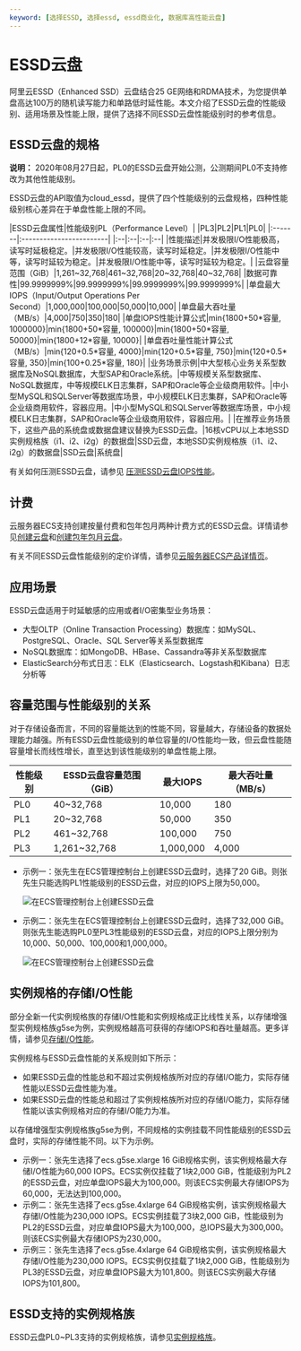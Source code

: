 ```yaml
---
keyword: [选择ESSD, 选择essd, essd商业化, 数据库高性能云盘]
---
```


# ESSD云盘

阿里云ESSD（Enhanced SSD）云盘结合25 GE网络和RDMA技术，为您提供单盘高达100万的随机读写能力和单路低时延性能。本文介绍了ESSD云盘的性能级别、适用场景及性能上限，提供了选择不同ESSD云盘性能级别时的参考信息。

## ESSD云盘的规格

**说明：** 2020年08月27日起，PL0的ESSD云盘开始公测，公测期间PL0不支持修改为其他性能级别。

ESSD云盘的API取值为cloud\_essd，提供了四个性能级别的云盘规格，四种性能级别核心差异在于单盘性能上限的不同。

|ESSD云盘属性|性能级别PL（Performance Level）|
|PL3|PL2|PL1|PL0|
|:-------|:------------------------|
|:--|:--|:--|:--|
|性能描述|并发极限I/O性能极高，读写时延极稳定。|并发极限I/O性能较高，读写时延稳定。|并发极限I/O性能中等，读写时延较为稳定。|并发极限I/O性能中等，读写时延较为稳定。|
|云盘容量范围（GiB）|1,261~32,768|461~32,768|20~32,768|40~32,768|
|数据可靠性|99.9999999%|99.9999999%|99.9999999%|99.9999999%|
|单盘最大IOPS（Input/Output Operations Per Second）|1,000,000|100,000|50,000|10,000|
|单盘最大吞吐量（MB/s）|4,000|750|350|180|
|单盘IOPS性能计算公式|min\{1800+50\*容量, 1000000\}|min\{1800+50\*容量, 100000\}|min\{1800+50\*容量, 50000\}|min\{1800+12\*容量, 10000\}|
|单盘吞吐量性能计算公式（MB/s）|min\{120+0.5\*容量, 4000\}|min\{120+0.5\*容量, 750\}|min\{120+0.5\*容量, 350\}|min\{100+0.25\*容量, 180\}|
|业务场景示例|中大型核心业务关系型数据库及NoSQL数据库，大型SAP和Oracle系统。|中等规模关系型数据库、NoSQL数据库，中等规模ELK日志集群，SAP和Oracle等企业级商用软件。|中小型MySQL和SQLServer等数据库场景，中小规模ELK日志集群，SAP和Oracle等企业级商用软件，容器应用。|中小型MySQL和SQLServer等数据库场景，中小规模ELK日志集群，SAP和Oracle等企业级商用软件，容器应用。|
|在推荐业务场景下，这些产品的系统盘或数据盘建议替换为ESSD云盘。|16核vCPU以上本地SSD实例规格族（i1、i2、i2g）的数据盘|SSD云盘，本地SSD实例规格族（i1、i2、i2g）的数据盘|SSD云盘|系统盘|

有关如何压测ESSD云盘，请参见 [压测ESSD云盘IOPS性能](/intl.zh-CN/块存储/性能/压测ESSD云盘IOPS性能.md)。

## 计费

云服务器ECS支持创建按量付费和包年包月两种计费方式的ESSD云盘。详情请参见[创建云盘](/intl.zh-CN/块存储/云盘/创建云盘/创建按量付费云盘.md)和[创建包年包月云盘]()。

有关不同ESSD云盘性能级别的定价详情，请参见[云服务器ECS产品详情页](https://www.alibabacloud.com/product/ecs#pricing)。

## 应用场景

ESSD云盘适用于时延敏感的应用或者I/O密集型业务场景：

-   大型OLTP（Online Transaction Processing）数据库：如MySQL、PostgreSQL、Oracle、SQL Server等关系型数据库
-   NoSQL数据库：如MongoDB、HBase、Cassandra等非关系型数据库
-   ElasticSearch分布式日志：ELK（Elasticsearch、Logstash和Kibana）日志分析等

## 容量范围与性能级别的关系

对于存储设备而言，不同的容量能达到的性能不同，容量越大，存储设备的数据处理能力越强。所有ESSD云盘性能级别的单位容量的I/O性能均一致，但云盘性能随容量增长而线性增长，直至达到该性能级别的单盘性能上限。

|性能级别|ESSD云盘容量范围（GiB）|最大IOPS|最大吞吐量（MB/s）|
|----|---------------|------|-----------|
|PL0|40~32,768|10,000|180|
|PL1|20~32,768|50,000|350|
|PL2|461~32,768|100,000|750|
|PL3|1,261~32,768|1,000,000|4,000|

-   示例一：张先生在ECS管理控制台上创建ESSD云盘时，选择了20 GiB。则张先生只能选购PL1性能级别的ESSD云盘，对应的IOPS上限为50,000。

    ![在ECS管理控制台上创建ESSD云盘](https://static-aliyun-doc.oss-cn-hangzhou.aliyuncs.com/assets/img/zh-CN/6953359951/p49959.png)

-   示例二：张先生在ECS管理控制台上创建ESSD云盘时，选择了32,000 GiB。则张先生能选购PL0至PL3性能级别的ESSD云盘，对应的IOPS上限分别为10,000、50,000、100,000和1,000,000。

    ![在ECS管理控制台上创建ESSD云盘](https://static-aliyun-doc.oss-cn-hangzhou.aliyuncs.com/assets/img/zh-CN/6953359951/p129355.png)


## 实例规格的存储I/O性能

部分全新一代实例规格族的存储I/O性能和实例规格成正比线性关系，以存储增强型实例规格族g5se为例，实例规格越高可获得的存储IOPS和吞吐量越高。更多详情，请参见[存储I/O性能](/intl.zh-CN/块存储/性能/存储I/O性能.md)。

实例规格与ESSD云盘性能的关系规则如下所示：

-   如果ESSD云盘的性能总和不超过实例规格族所对应的存储I/O能力，实际存储性能以ESSD云盘性能为准。
-   如果ESSD云盘的性能总和超过了实例规格族所对应的存储I/O能力，实际存储性能以该实例规格对应的存储I/O能力为准。

以存储增强型实例规格族g5se为例，不同规格的实例挂载不同性能级别的ESSD云盘时，实际的存储性能不同。以下为示例。

-   示例一：张先生选择了ecs.g5se.xlarge 16 GiB规格实例，该实例规格最大存储I/O性能为60,000 IOPS。ECS实例仅挂载了1块2,000 GiB，性能级别为PL2的ESSD云盘，对应单盘IOPS最大为100,000。则该ECS实例最大存储IOPS为60,000，无法达到100,000。
-   示例二：张先生选择了ecs.g5se.4xlarge 64 GiB规格实例，该实例规格最大存储I/O性能为230,000 IOPS。ECS实例挂载了3块2,000 GiB，性能级别为PL2的ESSD云盘，对应单盘IOPS最大为100,000，总IOPS最大为300,000。则该ECS实例最大存储IOPS为230,000。
-   示例三：张先生选择了ecs.g5se.4xlarge 64 GiB规格实例，该实例规格最大存储I/O性能为230,000 IOPS。ECS实例仅挂载了1块2,000 GiB，性能级别为PL3的ESSD云盘，对应单盘IOPS最大为101,800。则该ECS实例最大存储IOPS为101,800。

## ESSD支持的实例规格族

ESSD云盘PL0~PL3支持的实例规格族，请参见[实例规格族](/intl.zh-CN/实例/实例规格族.md)。

